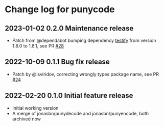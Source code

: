 # Change log for punycode

## 2023-01-02 0.2.0 Maintenance release

- Patch from @dependabot bumping dependency [testify](https://github.com/stretchr/testify) from version 1.8.0 to 1.8.1, see PR [#28](https://github.com/jonasbn/punycode/pull/28)

## 2022-10-09 0.1.1 Bug fix release

- Patch by @isviridov, correcting wrongly types package name, see PR [#24](https://github.com/jonasbn/punycode/pull/24)

## 2022-02-20 0.1.0 Initial feature release

- Initial working version
- A merge of jonasbn/punydecode and jonasbn/punyencode, both archived now
